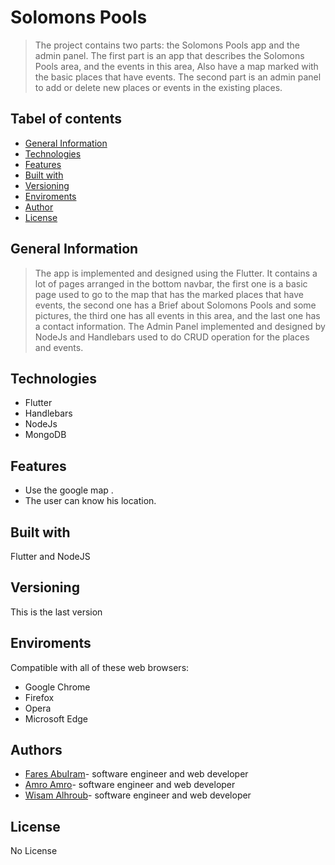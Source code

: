 # Solomons Pools
> The project contains two parts: the Solomons Pools app and the admin panel. The first part is an app that describes the Solomons Pools area, and the events in this area, Also have a map marked with the basic places that have events. The second part is an admin panel to add or delete new places or events in the existing places.

## Tabel of contents 
- [General Information](#General-Information)
- [Technologies](#Technologies)
- [Features](#Features)
- [Built with](#Built-with)
- [Versioning](#Versioning)
- [Enviroments](#Enviroments)
- [Author](#Author)
- [License](#License)

## General Information
> The app is implemented and designed using the Flutter. It contains a lot of pages arranged in the bottom navbar, the first one is a basic page used to go to the map that has the marked places that have events, the second one has a Brief about Solomons Pools and some pictures, the third one has all events in this area, and the last one has a contact information.
The Admin Panel implemented and designed by NodeJs and Handlebars used to do CRUD operation for the places and events.

## Technologies
- Flutter
- Handlebars
- NodeJs
- MongoDB

## Features
- Use the google map .
- The user can know his location.

## Built with 
 Flutter and NodeJS
 
## Versioning
This is the last version

## Enviroments
Compatible with all of these web browsers:
- Google Chrome
- Firefox
- Opera
- Microsoft Edge

## Authors
- [Fares AbuIram](mailto:aburamf@gmail.com)- software engineer and web developer 
- [Amro Amro](mailto:amro.amro1999@gmail.com)- software engineer and web developer
- [Wisam Alhroub](mailto:wisalhroub@gmail.com)- software engineer and web developer

## License 
No License
